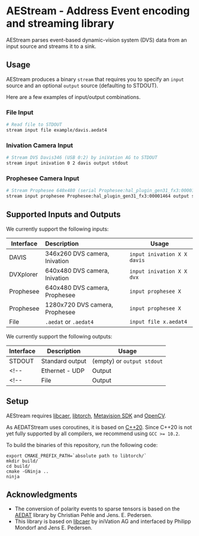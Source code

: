 # AEStream - Address Event encoding and streaming library

AEStream parses event-based dynamic-vision system (DVS) data from an input source and streams it to a sink.

## Usage

AEStream produces a binary `stream` that requires you to specify an `input` source and an optional `output` source (defaulting to STDOUT).

Here are a few examples of input/output combinations.

### File Input

```bash
# Read file to STDOUT
stream input file example/davis.aedat4 
```

### Inivation Camera Input

```bash
# Stream DVS Davis346 (USB 0:2) by iniVation AG to STDOUT
stream input inivation 0 2 davis output stdout
```

### Prophesee Camera Input

```bash
# Stream Prophesee 640x480 (serial Prophesee:hal_plugin_gen31_fx3:00001464) to STDOUT
stream input prophesee Prophesee:hal_plugin_gen31_fx3:00001464 output stdout
```


## Supported Inputs and Outputs

We currently support the following inputs:

| Interface | Description | Usage |
| --------- | :----------- | ----- |
| DAVIS           | 346x260 DVS camera, Inivation  | `input inivation X X davis` |
| DVXplorer       | 640x480 DVS camera, Inivation  | `input inivation X X dvx` |
| Prophesee       | 640x480 DVS camera, Prophesee  | `input prophesee X` |
| Prophesee       | 1280x720 DVS camera, Prophesee  | `input prophesee X` |
| File            | `.aedat` or `.aedat4` | `input file x.aedat4` |

We currently support the following outputs:

| Interface | Description | Usage |
| --------- | ----------- | ----- |
| STDOUT    | Standard output | (empty) or `output stdout` 
<!-- | Ethernet - UDP | Output | Via the [SPIF](https://github.com/SpiNNakerManchester/spif) protocol | -->
<!-- | File       | Output | `.aedat` or `.aedat4` | -->


## Setup

AEStream requires [libcaer](https://github.com/inivation/libcaer), [libtorch](https://pytorch.org/cppdocs/installing.html), [Metavision SDK](https://docs.prophesee.ai/stable/metavision_sdk/index.html) and [OpenCV](https://github.com/opencv/opencv).

As AEDATStream uses coroutines, it is based on [C++20](https://en.cppreference.com/w/cpp/20). Since C++20 is not yet fully supported by all compilers, we recommend using `GCC >= 10.2`. 


To build the binaries of this repository, run the following code:
```
export CMAKE_PREFIX_PATH=`absolute path to libtorch/`
mkdir build/
cd build/
cmake -GNinja ..
ninja
```
## Acknowledgments

- The conversion of polarity events to sparse tensors is based on the [AEDAT](https://github.com/norse/aedat) library by Christian Pehle and Jens. E. Pedersen.
- This library is based on [libcaer](https://github.com/inivation/libcaer) by iniVation AG and interfaced by Philipp Mondorf and Jens E. Pedersen.